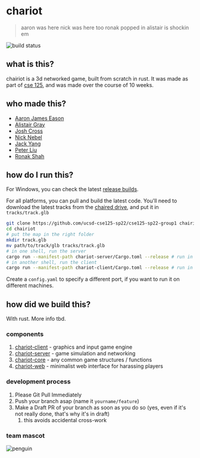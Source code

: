 # chariot

> aaron was here
> nick was here too
> ronak popped in
> alistair is shockin em

![build status](https://img.shields.io/github/workflow/status/ucsd-cse125-sp22/cse125-sp22-group1/Build?style=for-the-badge)

## what is this?

chairiot is a 3d networked game, built from scratch in rust. It was made as part of [cse 125](https://cse125.ucsd.edu/), and was made over the course of 10 weeks.

## who made this?
- [Aaron James Eason](https://github.com/KNOXDEV)
- [Alistair Gray](https://github.com/alistairgray42)
- [Josh Cross](https://github.com/TheCrossBoy)
- [Nick Nebel](https://github.com/nickwn)
- [Jack Yang](https://github.com/caIcutec)
- [Peter Liu](https://github.com/potor10)
- [Ronak Shah](https://github.com/trulyronak)

## how do I run this?

For Windows, you can check the latest [release builds](https://github.com/ucsd-cse125-sp22/cse125-sp22-group1/actions/workflows/release.yml). 

For all platforms, you can pull and build the latest code. You'll need to download the latest tracks from the [chaired drive](https://drive.google.com/drive/folders/1CDamUs4vD-82Iznqz1p0YjVacxm2wBK5?usp=sharing), and put it in `tracks/track.glb`

```bash
git clone https://github.com/ucsd-cse125-sp22/cse125-sp22-group1 chairiot
cd chairiot
# put the map in the right folder
mkdir track.glb
mv path/to/track/glb tracks/track.glb
# in one shell, run the server
cargo run --manifest-path chariot-server/Cargo.toml --release # run in release for best performance
# in another shell, run the client
cargo run --manifest-path chariot-client/Cargo.toml --release # run in release for best performance
```

Create a `config.yaml` to specify a different port, if you want to run it on different machines.

## how did we build this?

With rust. More info tbd.

### components

1. [chariot-client](chariot-client) - graphics and input game engine
2. [chariot-server](chariot-server) - game simulation and networking
3. [chariot-core](chariot-core) - any common game structures / functions
4. [chariot-web](chariot-web) - minimalist web interface for harassing players


### development process
1. Please Git Pull Immediately
2. Push your branch asap (name it `yourname/feature`)
3. Make a Draft PR of your branch as soon as you do so (yes, even if it's not really done, that's why it's in draft)
   1. this avoids accidental cross-work

### team mascot
![penguin](https://user-images.githubusercontent.com/15060061/161127445-b5096002-b680-4648-9d3b-1ba573febc46.png)
